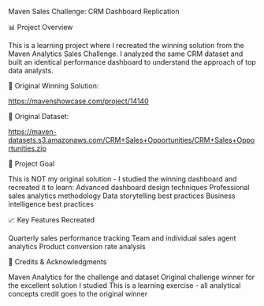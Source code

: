 Maven Sales Challenge: CRM Dashboard Replication

📊 Project Overview

This is a learning project where I recreated the winning solution from the Maven Analytics Sales Challenge. I analyzed the same CRM dataset and built an identical performance dashboard to understand the approach of top data analysts.

🔗 Original Winning Solution:

https://mavenshowcase.com/project/14140

🔗 Original Dataset:

https://maven-datasets.s3.amazonaws.com/CRM+Sales+Opportunities/CRM+Sales+Opportunities.zip

🎯 Project Goal

This is NOT my original solution - I studied the winning dashboard and recreated it to learn:
Advanced dashboard design techniques
Professional sales analytics methodology
Data storytelling best practices
Business intelligence best practices



📈 Key Features Recreated

Quarterly sales performance tracking
Team and individual sales agent analytics
Product conversion rate analysis


🙏 Credits & Acknowledgments

Maven Analytics for the challenge and dataset
Original challenge winner for the excellent solution I studied
This is a learning exercise - all analytical concepts credit goes to the original winner
